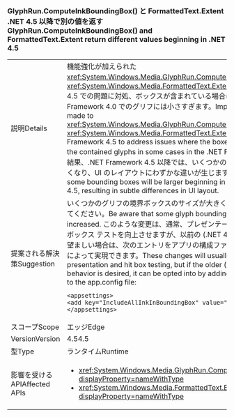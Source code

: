 ### <a name="glyphruncomputeinkboundingbox-and-formattedtextextent-return-different-values-beginning-in-net-45"></a><span data-ttu-id="385f3-101">GlyphRun.ComputeInkBoundingBox() と FormattedText.Extent .NET 4.5 以降で別の値を返す</span><span class="sxs-lookup"><span data-stu-id="385f3-101">GlyphRun.ComputeInkBoundingBox() and FormattedText.Extent return different values beginning in .NET 4.5</span></span>

|   |   |
|---|---|
|<span data-ttu-id="385f3-102">説明</span><span class="sxs-lookup"><span data-stu-id="385f3-102">Details</span></span>|<span data-ttu-id="385f3-103">機能強化が加えられた<xref:System.Windows.Media.GlyphRun.ComputeInkBoundingBox>と<xref:System.Windows.Media.FormattedText.Extent>.NET Framework 4.5 での問題に対処、ボックスが含まれている場合によっては、.NET Framework 4.0 でのグリフには小さすぎます。</span><span class="sxs-lookup"><span data-stu-id="385f3-103">Improvements were made to <xref:System.Windows.Media.GlyphRun.ComputeInkBoundingBox> and <xref:System.Windows.Media.FormattedText.Extent> in the .NET Framework 4.5 to address issues where the boxes were too small for the contained glyphs in some cases in the .NET Framework 4.0.</span></span> <span data-ttu-id="385f3-104">この結果、.NET Framework 4.5 以降では、いくつかの境界ボックスが大きくなり、UI のレイアウトにわずかな違いが生じます。</span><span class="sxs-lookup"><span data-stu-id="385f3-104">As a result of this, some bounding boxes will be larger beginning in the .NET Framework 4.5, resulting in subtle differences in UI layout.</span></span>|
|<span data-ttu-id="385f3-105">提案される解決策</span><span class="sxs-lookup"><span data-stu-id="385f3-105">Suggestion</span></span>|<span data-ttu-id="385f3-106">いくつかのグリフの境界ボックスのサイズが大きくなったことに注意してください。</span><span class="sxs-lookup"><span data-stu-id="385f3-106">Be aware that some glyph bounding box sizes have increased.</span></span> <span data-ttu-id="385f3-107">このような変更は、通常、プレゼンテーションおよびヒット ボックス テストを向上させますが、以前の (.NET 4.5 より前の) 動作が望ましい場合は、次のエントリをアプリの構成ファイルに追加することによって実現できます。</span><span class="sxs-lookup"><span data-stu-id="385f3-107">These changes will usually improve presentation and hit box testing, but if the older (pre-.NET 4.5) behavior is desired, it can be opted into by adding the following entry to the app.config file:</span></span><pre><code class="language-xml">&lt;appsettings&gt;&#13;&#10;&lt;add key=&quot;IncludeAllInkInBoundingBox&quot; value=&quot;false&quot;&gt;&#13;&#10;&lt;/appsettings&gt;&#13;&#10;</code></pre>|
|<span data-ttu-id="385f3-108">スコープ</span><span class="sxs-lookup"><span data-stu-id="385f3-108">Scope</span></span>|<span data-ttu-id="385f3-109">エッジ</span><span class="sxs-lookup"><span data-stu-id="385f3-109">Edge</span></span>|
|<span data-ttu-id="385f3-110">Version</span><span class="sxs-lookup"><span data-stu-id="385f3-110">Version</span></span>|<span data-ttu-id="385f3-111">4.5</span><span class="sxs-lookup"><span data-stu-id="385f3-111">4.5</span></span>|
|<span data-ttu-id="385f3-112">型</span><span class="sxs-lookup"><span data-stu-id="385f3-112">Type</span></span>|<span data-ttu-id="385f3-113">ランタイム</span><span class="sxs-lookup"><span data-stu-id="385f3-113">Runtime</span></span>|
|<span data-ttu-id="385f3-114">影響を受ける API</span><span class="sxs-lookup"><span data-stu-id="385f3-114">Affected APIs</span></span>|<ul><li><xref:System.Windows.Media.GlyphRun.ComputeInkBoundingBox?displayProperty=nameWithType></li><li><xref:System.Windows.Media.FormattedText.Extent?displayProperty=nameWithType></li></ul>|

